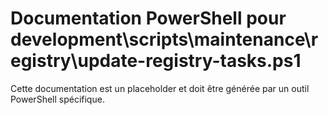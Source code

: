 # Documentation PowerShell pour development\scripts\maintenance\registry\update-registry-tasks.ps1

Cette documentation est un placeholder et doit être générée par un outil PowerShell spécifique.
